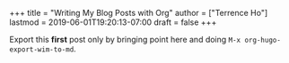+++
title = "Writing My Blog Posts with Org"
author = ["Terrence Ho"]
lastmod = 2019-06-01T19:20:13-07:00
draft = false
+++

Export this **first** post only by bringing point here and doing `M-x
org-hugo-export-wim-to-md`.
